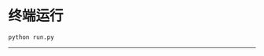# 终端运行

```shell
python run.py
```
***************************************************************************************************************************************************************************************************************************************************************************